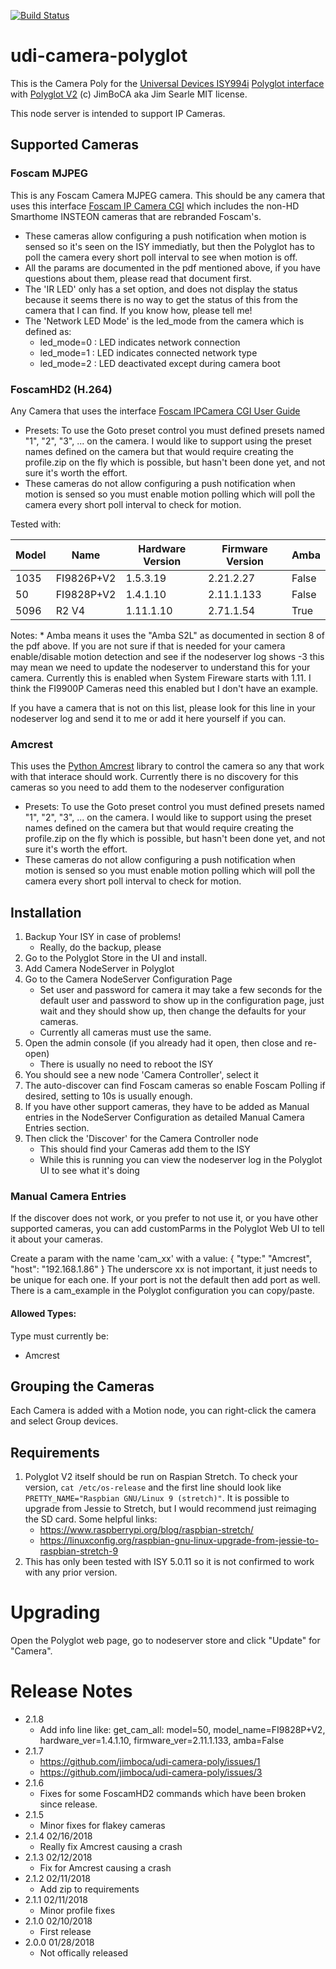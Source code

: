 
[![Build Status](https://travis-ci.org/jimboca/udi-camera-poly.svg?branch=master)](https://travis-ci.org/jimboca/udi-camera-poly)

# udi-camera-polyglot

This is the Camera Poly for the [Universal Devices ISY994i](https://www.universal-devices.com/residential/ISY) [Polyglot interface](http://www.universal-devices.com/developers/polyglot/docs/) with  [Polyglot V2](https://github.com/Einstein42/udi-polyglotv2)
(c) JimBoCA aka Jim Searle
MIT license.

This node server is intended to support IP Cameras.

## Supported Cameras

### Foscam MJPEG

  This is any Foscam Camera MJPEG camera.  This should be any camera that uses this interface  [Foscam IP Camera CGI](docs/ipcam_cgi_sdk.pdf) which includes the non-HD Smarthome INSTEON cameras that are rebranded Foscam's.
  * These cameras allow configuring a push notification when motion is sensed so it's seen on the ISY immediatly, but then the Polyglot has to poll the camera every short poll interval to see when motion is off.
  * All the params are documented in the pdf mentioned above, if you have questions about them, please read that document first.
  * The 'IR LED' only has a set option, and does not display the status because it seems there is no way to get the status of this from the camera that I can find.  If you know how, please tell me!
  * The 'Network LED Mode' is the led_mode from the camera which is defined as:
    * led_mode=0 : LED indicates network connection
    * led_mode=1 : LED indicates connected network type
    * led_mode=2 : LED deactivated except during camera boot

### FoscamHD2 (H.264)

   Any Camera that uses the interface [Foscam IPCamera CGI User Guide](docs/Foscam-IPCamera-CGI-User-Guide-AllPlatforms-2015.11.06)
   * Presets: To use the Goto preset control you must defined presets named "1", "2", "3", ... on the camera.  I would like to support using the preset names defined on the camera but that would require creating the profile.zip on the fly which is possible, but hasn't been done yet, and not sure it's worth the effort.
   * These cameras do not allow configuring a push notification when motion is sensed so you must enable motion polling which will poll the camera every short poll interval to check for motion.


   Tested with:

|  Model   |     Name    | Hardware Version | Firmware Version | Amba
| -------- |------------ | ---------------- | ---------------- | ----
|  1035    | FI9826P+V2  |   1.5.3.19       | 2.21.2.27        | False
|    50    | FI9828P+V2  |   1.4.1.10       | 2.11.1.133       | False
|  5096    | R2 V4       |   1.11.1.10      | 2.71.1.54        | True

   Notes:
    * Amba means it uses the "Amba S2L" as documented in section 8 of the pdf above.  If you are not sure if that is needed for your camera enable/disable motion detection and see if the nodeserver log shows <result>-3</result> this may mean we need to update the nodeserver to understand this for your camera.  Currently this is enabled when System Fireware starts with 1.11.  I think the FI9900P Cameras need this enabled but I don't have an example.

If you have a camera that is not on this list, please look for this line in your nodeserver log and send it to me or add it here yourself if you can.

### Amcrest

   This uses the [Python Amcrest](https://github.com/tchellomello/python-amcrest) library to control the camera so any that work with that interace should work.
   Currently there is no discovery for this cameras so you need to add them to the nodeserver configuration
   * Presets: To use the Goto preset control you must defined presets named "1", "2", "3", ... on the camera.  I would like to support using the preset names defined on the camera but that would require creating the profile.zip on the fly which is possible, but hasn't been done yet, and not sure it's worth the effort.
   * These cameras do not allow configuring a push notification when motion is sensed so you must enable motion polling which will poll the camera every short poll interval to check for motion.

## Installation

1. Backup Your ISY in case of problems!
   * Really, do the backup, please
2. Go to the Polyglot Store in the UI and install.
3. Add Camera NodeServer in Polyglot
4. Go to the Camera NodeServer Configuration Page
   * Set user and password for camera it may take a few seconds for the default user and password to show up in the configuration page, just wait and they should show up, then change the defaults for your cameras.
   * Currently all cameras must use the same.
4. Open the admin console (if you already had it open, then close and re-open)
   * There is usually no need to reboot the ISY
5. You should see a new node 'Camera Controller', select it
6. The auto-discover can find Foscam cameras so enable Foscam Polling if desired, setting to 10s is usually enough.
7. If you have other support cameras, they have to be added as Manual entries in the NodeServer Configuration as detailed Manual Camera Entries section.
8. Then click the 'Discover' for the Camera Controller node
   * This should find your Cameras add them to the ISY
   * While this is running you can view the nodeserver log in the Polyglot UI to see what it's doing

### Manual Camera Entries

If the discover does not work, or you prefer to not use it, or you have other supported cameras,
you can add customParms in the Polyglot Web UI to tell it about your cameras.

Create a param with the name 'cam_xx' with a value: { "type:" "Amcrest", "host": "192.168.1.86" }
The underscore xx is not important, it just needs to be unique for each one.  If your port is not the default
then add port as well.  There is a cam_example in the Polyglot configuration you can copy/paste.

#### Allowed Types:
   Type must currently be:
   * Amcrest

## Grouping the Cameras

Each Camera is added with a Motion node, you can right-click the camera and select Group devices.

## Requirements

1. Polyglot V2 itself should be run on Raspian Stretch.
  To check your version, ```cat /etc/os-release``` and the first line should look like
  ```PRETTY_NAME="Raspbian GNU/Linux 9 (stretch)"```. It is possible to upgrade from Jessie to
  Stretch, but I would recommend just reimaging the SD card.  Some helpful links:
   * https://www.raspberrypi.org/blog/raspbian-stretch/
   * https://linuxconfig.org/raspbian-gnu-linux-upgrade-from-jessie-to-raspbian-stretch-9
1. This has only been tested with ISY 5.0.11 so it is not confirmed to work with any prior version.

# Upgrading

Open the Polyglot web page, go to nodeserver store and click "Update" for "Camera".

# Release Notes

- 2.1.8
  - Add info line like: get_cam_all: model=50, model_name=FI9828P+V2, hardware_ver=1.4.1.10, firmware_ver=2.11.1.133, amba=False
- 2.1.7
  - https://github.com/jimboca/udi-camera-poly/issues/1
  - https://github.com/jimboca/udi-camera-poly/issues/3
- 2.1.6
  - Fixes for some FoscamHD2 commands which have been broken since release.
- 2.1.5
  - Minor fixes for flakey cameras
- 2.1.4 02/16/2018
  - Really fix Amcrest causing a crash
- 2.1.3 02/12/2018
  - Fix for Amcrest causing a crash
- 2.1.2 02/11/2018
  - Add zip to requirements
- 2.1.1 02/11/2018
  - Minor profile fixes
- 2.1.0 02/10/2018
  - First release
- 2.0.0 01/28/2018
  - Not offically released
